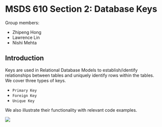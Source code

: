 # MSDS 610 Section 2: Database Keys

Group members:
- Zhipeng Hong
- Lawrence Lin
- Nishi Mehta

## Introduction
Keys are used in Relational Database Models to establish/identify relationships between 
tables and uniquely identify rows within the tables. We cover three types of
keys.

- `Primary Key`
- `Foreign Key`
- `Unique Key`

We also illustrate their functionality with relevant code examples.

![]('example.svg')



